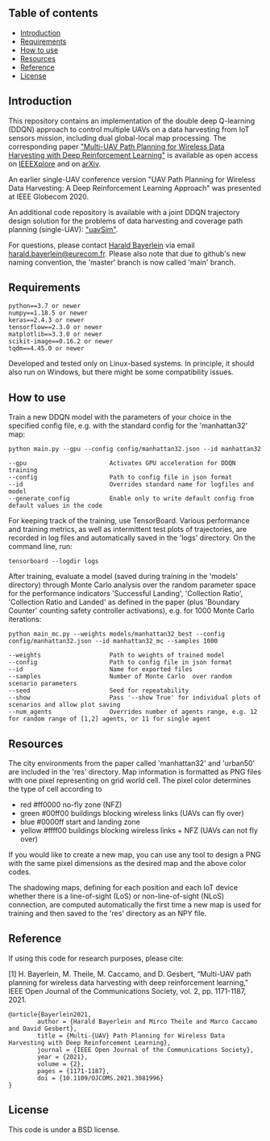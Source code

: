 ## Table of contents

* [Introduction](#introduction)
* [Requirements](#requirements)
* [How to use](#how-to-use)
* [Resources](#resources)
* [Reference](#reference)
* [License](#license)

## Introduction

This repository contains an implementation of the double deep Q-learning (DDQN) approach to control multiple UAVs on a data harvesting from IoT sensors mission, including dual global-local map processing. The corresponding paper ["Multi-UAV Path Planning for Wireless Data Harvesting with Deep Reinforcement Learning"](https://ieeexplore.ieee.org/document/9437338) is available as open access on [IEEEXplore](https://ieeexplore.ieee.org/document/9437338) and on [arXiv](https://arxiv.org/abs/2010.12461).

An earlier single-UAV conference version "UAV Path Planning for Wireless Data Harvesting: A Deep Reinforcement Learning Approach" was presented at IEEE Globecom 2020.

An additional code repository is available with a joint DDQN trajectory design solution for the problems of data harvesting and coverage path planning (single-UAV): ["uavSim"](https://github.com/theilem/uavSim).

For questions, please contact [Harald Bayerlein](https://hbay.gitlab.io) via email harald.bayerlein@eurecom.fr. Please also note that due to github's new naming convention, the 'master' branch is now called 'main' branch.


## Requirements

```
python==3.7 or newer
numpy==1.18.5 or newer
keras==2.4.3 or newer
tensorflow==2.3.0 or newer
matplotlib==3.3.0 or newer
scikit-image==0.16.2 or newer
tqdm==4.45.0 or newer
```

Developed and tested only on Linux-based systems. In principle, it should also run on Windows, but there might be some compatibility issues.


## How to use

Train a new DDQN model with the parameters of your choice in the specified config file, e.g. with the standard config for the 'manhattan32' map:

```
python main.py --gpu --config config/manhattan32.json --id manhattan32

--gpu                       Activates GPU acceleration for DDQN training
--config                    Path to config file in json format
--id                        Overrides standard name for logfiles and model
--generate_config           Enable only to write default config from default values in the code
```

For keeping track of the training, use TensorBoard. Various performance and training metrics, as well as intermittent test plots of trajectories, are recorded in log files and automatically saved in the 'logs' directory. On the command line, run:

```
tensorboard --logdir logs
```

After training, evaluate a model (saved during training in the 'models' directory) through Monte Carlo analysis over the random parameter space for the performance indicators 'Successful Landing', 'Collection Ratio', 'Collection Ratio and Landed' as defined in the paper (plus 'Boundary Counter' counting safety controller activations), e.g. for 1000 Monte Carlo iterations:

```
python main_mc.py --weights models/manhattan32_best --config config/manhattan32.json --id manhattan32_mc --samples 1000

--weights                   Path to weights of trained model
--config                    Path to config file in json format
--id                        Name for exported files
--samples                   Number of Monte Carlo  over random scenario parameters
--seed                      Seed for repeatability
--show                      Pass '--show True' for individual plots of scenarios and allow plot saving
--num_agents                Overrides number of agents range, e.g. 12 for random range of [1,2] agents, or 11 for single agent
```


## Resources

The city environments from the paper called 'manhattan32' and 'urban50' are included in the 'res' directory. Map information is formatted as PNG files with one pixel representing on grid world cell. The pixel color determines the type of cell according to

* red #ff0000 no-fly zone (NFZ)
* green #00ff00 buildings blocking wireless links (UAVs can fly over)
* blue #0000ff start and landing zone
* yellow #ffff00 buildings blocking wireless links + NFZ (UAVs can not fly over)

If you would like to create a new map, you can use any tool to design a PNG with the same pixel dimensions as the desired map and the above color codes.

The shadowing maps, defining for each position and each IoT device whether there is a line-of-sight (LoS) or non-line-of-sight (NLoS) connection, are computed automatically the first time a new map is used for training and then saved to the 'res' directory as an NPY file.


## Reference

If using this code for research purposes, please cite:

[1] H. Bayerlein, M. Theile, M. Caccamo, and D. Gesbert, “Multi-UAV path planning for wireless data harvesting with deep reinforcement learning," IEEE Open Journal of the Communications Society, vol. 2, pp. 1171-1187, 2021.

```
@article{Bayerlein2021,
        author = {Harald Bayerlein and Mirco Theile and Marco Caccamo and David Gesbert},
        title = {Multi-{UAV} Path Planning for Wireless Data Harvesting with Deep Reinforcement Learning},
        journal = {IEEE Open Journal of the Communications Society},
        year = {2021},
        volume = {2},
        pages = {1171-1187},
        doi = {10.1109/OJCOMS.2021.3081996}
}
```

## License 

This code is under a BSD license.